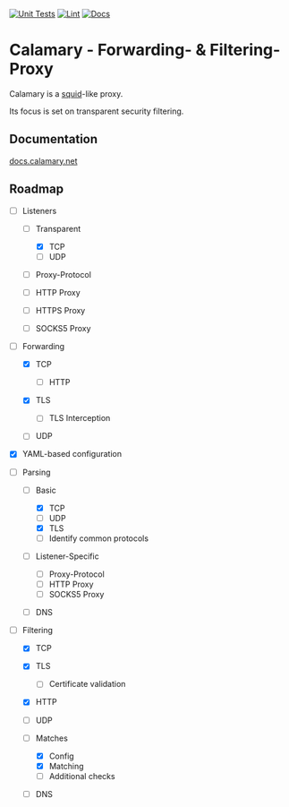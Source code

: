 [![Unit Tests](https://github.com/superstes/calamary/actions/workflows/test.yml/badge.svg?branch=latest)](https://github.com/superstes/calamary/actions/workflows/test.yml)
[![Lint](https://github.com/superstes/calamary/actions/workflows/lint.yml/badge.svg?branch=latest)](https://github.com/superstes/calamary/actions/workflows/lint.yml)
[![Docs](https://readthedocs.org/projects/calamary/badge/?version=latest)](https://docs.calamary.net/en/latest/?badge=latest)

# Calamary - Forwarding- & Filtering-Proxy

Calamary is a [squid](http://www.squid-cache.org/)-like proxy.

Its focus is set on transparent security filtering.

## Documentation

[docs.calamary.net](https://docs.calamary.net)

## Roadmap

- [ ] Listeners

  - [ ] Transparent

    - [x] TCP
    - [ ] UDP

  - [ ] Proxy-Protocol

  - [ ] HTTP Proxy

  - [ ] HTTPS Proxy

  - [ ] SOCKS5 Proxy

- [ ] Forwarding

  - [x] TCP

    - [ ] HTTP

  - [x] TLS

    - [ ] TLS Interception

  - [ ] UDP

- [x] YAML-based configuration

- [ ] Parsing

  - [ ] Basic

    - [x] TCP
    - [ ] UDP
    - [x] TLS
    - [ ] Identify common protocols

  - [ ] Listener-Specific

    - [ ] Proxy-Protocol
    - [ ] HTTP Proxy
    - [ ] SOCKS5 Proxy

  - [ ] DNS

- [ ] Filtering

  - [x] TCP
  - [x] TLS

    - [ ] Certificate validation

  - [x] HTTP
  - [ ] UDP

  - [ ] Matches

    - [x] Config
    - [x] Matching
    - [ ] Additional checks

  - [ ] DNS
